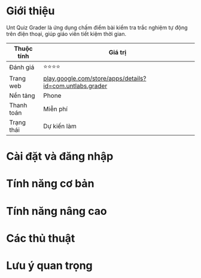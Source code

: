 # Giới thiệu
Unt Quiz Grader là ứng dụng chấm điểm bài kiểm tra trắc nghiệm tự động trên điện thoại, giúp giáo viên tiết kiệm thời gian.

| Thuộc tính         | Giá trị                                  |
|--------------------|------------------------------------------|
| Đánh giá           | ⭐⭐⭐⭐                                    |
| Trang web          | [play.google.com/store/apps/details?id=com.untlabs.grader](https://play.google.com/store/apps/details?id=com.untlabs.grader) |
| Nền tảng           | Phone                                   |
| Thanh toán         | Miễn phí                                 |
| Trạng thái         | Dự kiến làm                              |

# Cài đặt và đăng nhập

# Tính năng cơ bản

# Tính năng nâng cao

# Các thủ thuật

# Lưu ý quan trọng
